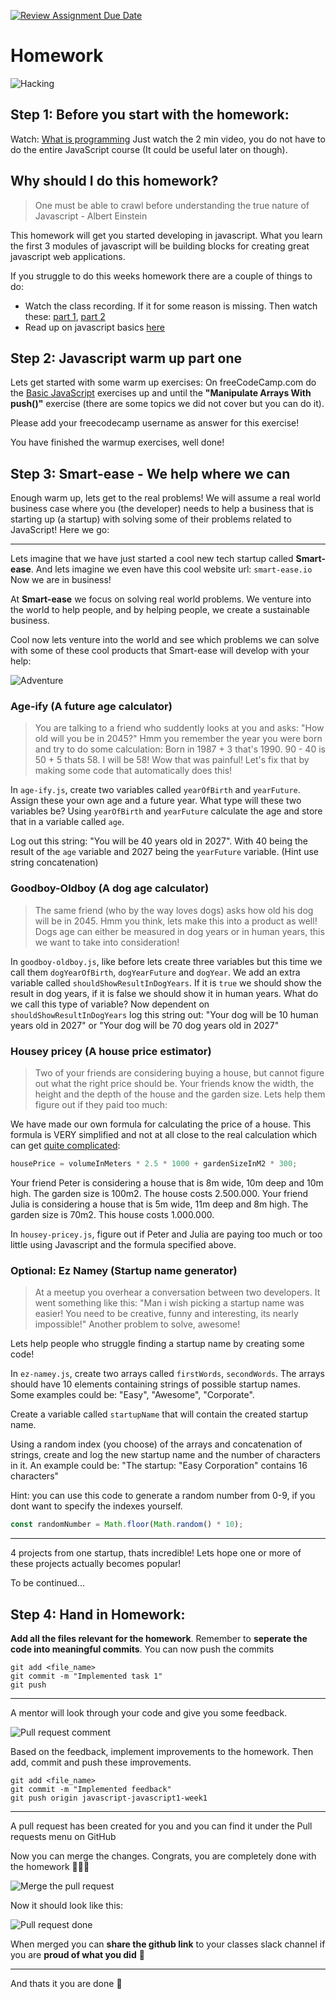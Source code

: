 [![Review Assignment Due Date](https://classroom.github.com/assets/deadline-readme-button-24ddc0f5d75046c5622901739e7c5dd533143b0c8e959d652212380cedb1ea36.svg)](https://classroom.github.com/a/cihnX8xq)
# Homework

![Hacking](https://media.giphy.com/media/eCqFYAVjjDksg/giphy.gif)

## Step 1: Before you start with the homework:

Watch: <a href="https://www.khanacademy.org/computing/computer-programming/programming/intro-to-programming/v/programming-intro" target="_blank">What is programming</a> Just watch the 2 min video, you do not have to do the entire JavaScript course (It could be useful later on though).

## Why should I do this homework?

> One must be able to crawl before understanding the true nature of Javascript - Albert Einstein

This homework will get you started developing in javascript. What you learn the first 3 modules of javascript will be building blocks for creating great javascript web applications.

If you struggle to do this weeks homework there are a couple of things to do:

- Watch the class recording. If it for some reason is missing. Then watch these: [part 1](https://www.youtube.com/watch?v=uhTRC33cpp0), [part 2](https://www.youtube.com/watch?v=mVgyjr9MV5U)
- Read up on javascript basics [here](readme.md#variables)

## Step 2: Javascript warm up part one

Lets get started with some warm up exercises: On freeCodeCamp.com do the <a href="https://learn.freecodecamp.org/javascript-algorithms-and-data-structures/basic-javascript" target="_blank">Basic JavaScript</a> exercises up and until the **"Manipulate Arrays With push()"** exercise (there are some topics we did not cover but you can do it).

Please add your freecodecamp username as answer for this exercise!

You have finished the warmup exercises, well done!

## Step 3: Smart-ease - We help where we can

Enough warm up, lets get to the real problems! We will assume a real world business case where you (the developer) needs to help a business that is starting up (a startup) with solving some of their problems related to JavaScript! Here we go:

---

Lets imagine that we have just started a cool new tech startup called **Smart-ease**. And lets imagine we even have this cool website url: `smart-ease.io` Now we are in business!

At **Smart-ease** we focus on solving real world problems. We venture into the world to help people, and by helping people, we create a sustainable business.

Cool now lets venture into the world and see which problems we can solve with some of these cool products that Smart-ease will develop with your help:

![Adventure](https://media.giphy.com/media/oj2GhTqAIoNIk/giphy.gif)

### Age-ify (A future age calculator)

> You are talking to a friend who suddently looks at you and asks: "How old will you be in 2045?" Hmm you remember the year you were born and try to do some calculation: Born in 1987 + 3 that's 1990. 90 - 40 is 50 + 5 thats 58. I will be 58! Wow that was painful! Let's fix that by making some code that automatically does this!

In `age-ify.js`, create two variables called `yearOfBirth` and `yearFuture`. Assign these your own age and a future year.
What type will these two variables be? Using `yearOfBirth` and `yearFuture` calculate the age and store that in a variable called `age`. 

Log out this string: "You will be 40 years old in 2027". With 40 being the result of the `age` variable and 2027 being the `yearFuture` variable. (Hint use string concatenation)

### Goodboy-Oldboy (A dog age calculator)

> The same friend (who by the way loves dogs) asks how old his dog will be in 2045. Hmm you think, lets make this into a product as well!
> Dogs age can either be measured in dog years or in human years, this we want to take into consideration!

In `goodboy-oldboy.js`, like before lets create three variables but this time we call them `dogYearOfBirth`, `dogYearFuture` and `dogYear`. We add an extra variable called `shouldShowResultInDogYears`. If it is `true` we should show the result in dog years, if it is false we should show it in human years. What do we call this type of variable? Now dependent on `shouldShowResultInDogYears` log this string out:
"Your dog will be 10 human years old in 2027"
or
"Your dog will be 70 dog years old in 2027"

### Housey pricey (A house price estimator)

> Two of your friends are considering buying a house, but cannot figure out what the right price should be. Your friends know the width, the height and the depth of the house and the garden size. Lets help them figure out if they paid too much:

We have made our own formula for calculating the price of a house. This formula is VERY simplified and not at all close to the real calculation which can get <a href="https://www.kaggle.com/erick5/predicting-house-prices-with-machine-learning" target="_blank">quite complicated</a>:

```js
housePrice = volumeInMeters * 2.5 * 1000 + gardenSizeInM2 * 300;
```

Your friend Peter is considering a house that is 8m wide, 10m deep and 10m high. The garden size is 100m2. The house costs 2.500.000.
Your friend Julia is considering a house that is 5m wide, 11m deep and 8m high. The garden size is 70m2. This house costs 1.000.000.

In `housey-pricey.js`, figure out if Peter and Julia are paying too much or too little using Javascript and the formula specified above.

###  Optional: Ez Namey (Startup name generator)

> At a meetup you overhear a conversation between two developers. It went something like this: "Man i wish picking a startup name was easier! You need to be creative, funny and interesting, its nearly impossible!" Another problem to solve, awesome!

Lets help people who struggle finding a startup name by creating some code!

In `ez-namey.js`, create two arrays called `firstWords`, `secondWords`. The arrays should have 10 elements containing strings of possible startup names. Some examples could be: "Easy", "Awesome", "Corporate".

Create a variable called `startupName` that will contain the created startup name.  

Using a random index (you choose) of the arrays and concatenation of strings, create and log the new startup name and the number of characters in it.
An example could be: "The startup: "Easy Corporation" contains 16 characters"

Hint: you can use this code to generate a random number from 0-9, if you dont want to specify the indexes yourself.

```js
const randomNumber = Math.floor(Math.random() * 10);
```

---

4 projects from one startup, thats incredible! Lets hope one or more of these projects actually becomes popular!

To be continued...

## Step 4: Hand in Homework:

**Add all the files relevant for the homework**. Remember to **seperate the code into meaningful commits**. You can now push the commits

```
git add <file_name>
git commit -m "Implemented task 1"
git push
```

---

A mentor will look through your code and give you some feedback.

![Pull request comment](assets/pull-request-comment.png)

Based on the feedback, implement improvements to the homework. Then add, commit and push these improvements.

```
git add <file_name>
git commit -m "Implemented feedback"
git push origin javascript-javascript1-week1
```

---

A pull request has been created for you and you can find it under the Pull requests menu on GitHub

Now you can merge the changes. Congrats, you are completely done with the homework 🎉🎉🎉

![Merge the pull request](assets/merge-pull-request.png)

Now it should look like this:

![Pull request done](assets/pull-request-done.png)

When merged you can **share the github link** to your classes slack channel if you are **proud of what you did** 💪

---

And thats it you are done 🎉